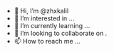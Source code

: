- 👋 Hi, I’m @zhxkalil
- 👀 I’m interested in ...
- 🌱 I’m currently learning ...
- 💞️ I’m looking to collaborate on .
- 📫 How to reach me ...

<!---
zhxkalil/zhxkalil is a ✨ special ✨ repository because its `README.md` (this file) appears on your GitHub profile.
You can click the Preview link to take a look at your changes.
--->
